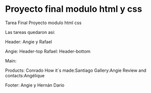 # Proyecto final modulo html y css
Tarea Final
Proyecto modulo html css 

Las tareas quedaron asi: 

Header: 
Angie y Rafael

Angie: Header-top
Rafael: Header-bottom

Main:

Products: Conrado
How it´s made:Santiago
Gallery:Angie
Review and contacts:Angélique

Footer: 
Angie y Hernán Dario

